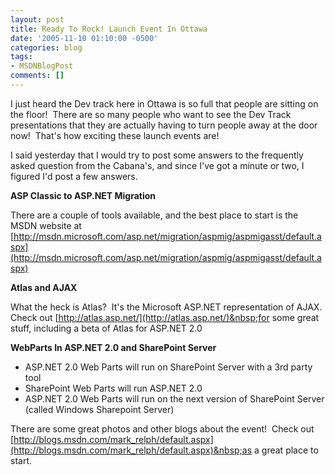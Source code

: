 ```yaml
---
layout: post
title: Ready To Rock! Launch Event In Ottawa
date: '2005-11-10 01:10:00 -0500'
categories: blog
tags:
- MSDNBlogPost
comments: []
---
```


I just heard the Dev track here in Ottawa is so full that people are sitting on the floor!&nbsp; There are so many people who want to see the Dev Track presentations that they are actually having to turn people away at the door now!&nbsp; That's how exciting these launch events are!&nbsp; 

I said yesterday that I would try to post some answers to the frequently asked question from the Cabana's, and since I've got a minute or two, I figured I'd post a few answers.

**ASP Classic to ASP.NET Migration**

There are a couple of tools available, and the best place to start is the MSDN website at [http://msdn.microsoft.com/asp.net/migration/aspmig/aspmigasst/default.aspx](http://msdn.microsoft.com/asp.net/migration/aspmig/aspmigasst/default.aspx)

**Atlas and AJAX**

What the heck is Atlas?&nbsp; It's the Microsoft ASP.NET representation of AJAX.&nbsp; Check out [http://atlas.asp.net/](http://atlas.asp.net/)&nbsp;for some great stuff, including a beta of Atlas for ASP.NET 2.0

**WebParts In ASP.NET 2.0 and SharePoint Server**

*   ASP.NET 2.0 Web Parts will run on SharePoint Server with a 3rd party tool
*   SharePoint Web Parts will run ASP.NET 2.0
*   ASP.NET 2.0 Web Parts will run on the next version of SharePoint Server (called Windows Sharepoint Server)

There are some great photos and other blogs about the event!&nbsp; Check out [http://blogs.msdn.com/mark_relph/default.aspx](http://blogs.msdn.com/mark_relph/default.aspx)&nbsp;as a great place to start.